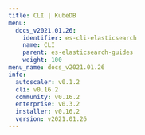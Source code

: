 ```yaml
---
title: CLI | KubeDB
menu:
  docs_v2021.01.26:
    identifier: es-cli-elasticsearch
    name: CLI
    parent: es-elasticsearch-guides
    weight: 100
menu_name: docs_v2021.01.26
info:
  autoscaler: v0.1.2
  cli: v0.16.2
  community: v0.16.2
  enterprise: v0.3.2
  installer: v0.16.2
  version: v2021.01.26
---
```


